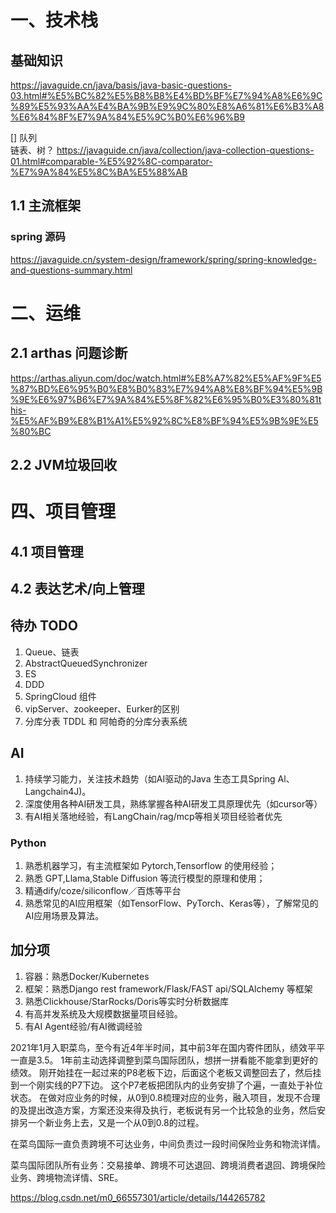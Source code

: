 
# 一、技术栈

## 基础知识 
https://javaguide.cn/java/basis/java-basic-questions-03.html#%E5%BC%82%E5%B8%B8%E4%BD%BF%E7%94%A8%E6%9C%89%E5%93%AA%E4%BA%9B%E9%9C%80%E8%A6%81%E6%B3%A8%E6%84%8F%E7%9A%84%E5%9C%B0%E6%96%B9

[] 队列    
链表、树？
https://javaguide.cn/java/collection/java-collection-questions-01.html#comparable-%E5%92%8C-comparator-%E7%9A%84%E5%8C%BA%E5%88%AB

## 1.1 主流框架

### spring 源码
https://javaguide.cn/system-design/framework/spring/spring-knowledge-and-questions-summary.html


# 二、运维

## 2.1 arthas 问题诊断
https://arthas.aliyun.com/doc/watch.html#%E8%A7%82%E5%AF%9F%E5%87%BD%E6%95%B0%E8%B0%83%E7%94%A8%E8%BF%94%E5%9B%9E%E6%97%B6%E7%9A%84%E5%8F%82%E6%95%B0%E3%80%81this-%E5%AF%B9%E8%B1%A1%E5%92%8C%E8%BF%94%E5%9B%9E%E5%80%BC


## 2.2 JVM垃圾回收


# 四、项目管理

## 4.1 项目管理 

## 4.2 表达艺术/向上管理


## 待办 TODO 
1. Queue、链表 
2. AbstractQueuedSynchronizer 
3. ES
4. DDD
5. SpringCloud 组件
6. vipServer、zookeeper、Eurker的区别
7. 分库分表 TDDL 和 阿帕奇的分库分表系统


## AI
1. 持续学习能力，关注技术趋势（如AI驱动的Java 生态工具Spring Al、Langchain4J)。
2. 深度使用各种AI研发工具，熟练掌握各种AI研发工具原理优先（如cursor等）
3. 有AI相关落地经验，有LangChain/rag/mcp等相关项目经验者优先

### Python
1. 熟悉机器学习，有主流框架如 Pytorch,Tensorflow 的使用经验；
2. 熟悉 GPT,Llama,Stable Diffusion 等流行模型的原理和使用；
3. 精通dify/coze/siliconflow／百炼等平台
4. 熟悉常见的AI应用框架（如TensorFlow、PyTorch、Keras等），了解常见的AI应用场景及算法。


## 加分项
1. 容器：熟悉Docker/Kubernetes
2. 框架：熟悉Django rest framework/Flask/FAST api/SQLAlchemy 等框架
3. 熟悉Clickhouse/StarRocks/Doris等实时分析数据库
4. 有高并发系统及大规模数据量项目经验。
5. 有AI Agent经验/有AI微调经验

2021年1月入职菜鸟，至今有近4年半时间，其中前3年在国内寄件团队，绩效平平一直是3.5。
1年前主动选择调整到菜鸟国际团队，想拼一拼看能不能拿到更好的绩效。
刚开始挂在一起过来的P8老板下边，后面这个老板又调整回去了，然后挂到一个刚实线的P7下边。
这个P7老板把团队内的业务安排了个遍，一直处于补位状态。
在做对应业务的时候，从0到0.8梳理对应的业务，融入项目，发现不合理的及提出改造方案，方案还没来得及执行，老板说有另一个比较急的业务，然后安排另一个新业务上去，又是一个从0到0.8的过程。

在菜鸟国际一直负责跨境不可达业务，中间负责过一段时间保险业务和物流详情。


菜鸟国际团队所有业务：交易接单、跨境不可达退回、跨境消费者退回、跨境保险业务、跨境物流详情、SRE。


https://blog.csdn.net/m0_66557301/article/details/144265782